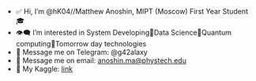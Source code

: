 - ✅  Hi, I’m @hK04//Matthew Anoshin, MIPT (Moscow) First Year Student 🎓 
- 👁‍🗨  I’m interested in System Developing🦸Data Science🦹Quantum computing🤘Tomorrow day technologies
- 📳  Message me on Telegram:    @g42alaxy
- 📧  Message me on email: anoshin.ma@phystech.edu    
- 🧠  My Kaggle: [link](https://www.kaggle.com/matthewanoshin)

<!---
hK04/hK04 is a ✨ special ✨ repository because its `README.md` (this file) appears on your GitHub profile.
You can click the Preview link to take a look at your changes.
--->
